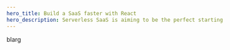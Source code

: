 ```yaml
---
hero_title: Build a SaaS faster with React
hero_description: Serverless SaaS is aiming to be the perfect starting point for your next React app to build full-stack SaaS applications. Visit serverless.page for more info.
---
```


blarg